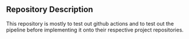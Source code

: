## **Repository Description**

This repository is mostly to test out github actions and to test out the pipeline before implementing it onto their respective project repositories.
